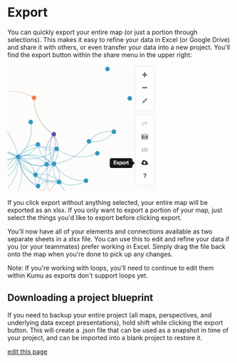 # Export

You can quickly export your entire map (or just a portion through selections). This makes it easy to refine your data in Excel (or Google Drive) and share it with others, or even transfer your data into a new project. You'll find the export button within the share menu in the upper right:

![layout overview](/images/export-within-share.png)

If you click export without anything selected, your entire map will be exported as an xlsx. If you only want to export a portion of your map, just select the things you'd like to export before clicking export.

You'll now have all of your elements and connections available as two separate sheets in a xlsx file. You can use this to edit and refine your data if you (or your teammates) prefer working in Excel. Simply drag the file back onto the map when you're done to pick up any changes.

Note: If you're working with loops, you'll need to continue to edit them within Kumu as exports don't support loops yet.

## Downloading a project blueprint

If you need to backup your entire project (all maps, perspectives, and underlying data except presentations), hold shift while clicking the export button. This will create a .json file that can be used as a snapshot in time of your project, and can be imported into a blank project to restore it.

<span class="edit-link"><a href="https://github.com/kumu/docs/blob/master/guides/export.md" target="_blank"><i class="fa fa-github"></i> edit this page</a></span>
